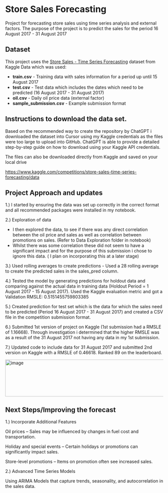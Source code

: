 # Store Sales Forecasting

Project for forecasting store sales using time series analysis and external factors.
The purpose of the project is to predict the sales for the period 16 August 2017 - 31 August 2017

## Dataset

This project uses the [Store Sales - Time Series Forecasting](https://www.kaggle.com/competitions/store-sales-time-series-forecasting) dataset from Kaggle
Data which was used:

- **train.csv** - Training data with sales information for a period up until 15 August 2017
- **test.csv** - Test data which includes the dates which need to be predicted (16 August 2017 - 31 August 2017)
- **oil.csv** - Daily oil price data (external factor)
- **sample_submission.csv** - Example submission format



## Instructions to download the data set. 
Based on the recommended way to create the repository by ChatGPT i downloaded the dataset into Cursor using my Kaggle credentials as the files were too large to upload into GitHub. ChatGPT is able to provide a detailed step-by-step guide on how to download using your Kaggle API credentials.

The files can also be downloaded directly from Kaggle and saved on your local drive

https://www.kaggle.com/competitions/store-sales-time-series-forecasting/data
  
## Project Approach and updates

1.) I started by ensuring the data was set up correctly in the correct format and all recommended packages were installed in my notebook.

2.) Exploration of data
- I then explored the data, to see if there was any direct correlation between the oil price and sales as well as correlation between promotions on sales. (Refer to Data Exploration folder in notebook) 
- Whilst there was some correlation these did not seem to have a significant impact and for the purpose of this submission i chose to ignore this data. ( I plan on incorporating this at a later stage)
  
3.) Used rolling averages to create predictions - Used a 28 rolling average to create the predicted sales in the sales_pred column.
   
4.) Tested the model by generating predictions for holdout data and comparing against the actual data in training data (Holdout Period = 1 August 2017 - 15 August 2017). Used the Kaggle evaluation metric and got a Validation RMSLE: 0.5151455759803385 
   
5.) Created prediction for test set which is the data for which the sales need to be predicted (Period 16 August 2017 - 31 August 2017) and created a CSV file in the competition submission format. 

6.) Submitted 1st version of project on Kaggle (1st submission had a RMSLE of 1.16668). Through investigation i determined that the higher RMSLE was as a result of the 31 August 2017 not having any data in my 1st submission. 

7.) Updated code to include data for 31 August 2017 and submitted 2nd version on Kaggle with a RMSLE of 0.46618. Ranked 89 on the leaderboard. 

<img width="697" height="118" alt="image" src="https://github.com/user-attachments/assets/915403b2-ab5d-4168-bc03-cc359df96a19" />


## Next Steps/Improving the forecast

1.) Incorporate Additional Features

Oil prices – Sales may be influenced by changes in fuel cost and transportation.

Holiday and special events – Certain holidays or promotions can significantly impact sales.

Store-level promotions – Items on promotion often see increased sales.

2.) Advanced Time Series Models

Using ARIMA Models that capture trends, seasonality, and autocorrelation in the sales data.
